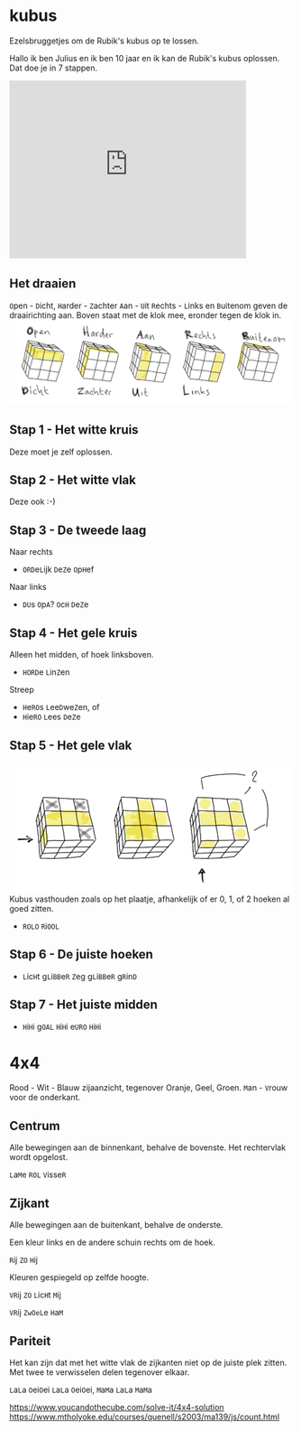 # kubus

Ezelsbruggetjes om de Rubik's kubus op te lossen.

Hallo ik ben Julius en ik ben 10 jaar en ik kan de Rubik's kubus oplossen. Dat doe je in 7 stappen.

<iframe width="420" height="315" src="http://www.youtube.com/embed/xBG-Y2lBTXY" frameborder="0" allowfullscreen></iframe>

## Het draaien
`O`pen - `D`icht, `H`arder - `Z`achter `A`an - `U`it `R`echts - `L`inks en `B`uitenom geven de draairichting aan. Boven staat met de klok mee, eronder tegen de klok in.  
![](0.mnemonics.png)

## Stap 1 - Het witte kruis

Deze moet je zelf oplossen.

## Stap 2 - Het witte vlak

Deze ook :-)

## Stap 3 - De tweede laag

Naar rechts
- `ORD`e`L`ijk `D`e`Z`e `O`p`H`ef

Naar links
- `DU`s `O`p`A`? `O`c`H` `D`e`Z`e

## Stap 4 - Het gele kruis

Alleen het midden, of hoek linksboven.

- `HORD`e `L`in`Z`en

Streep

- `H`e`RO`s `L`ee`D`we`Z`en, of
- `H`ie`RO` `L`ees `D`e`Z`e  

## Stap 5 - Het gele vlak

![](5.gelevlak.png)
Kubus vasthouden zoals op het plaatje, afhankelijk of er 0, 1, of 2 hoeken al goed zitten. 

- `ROLO` `R`i`OOL`

## Stap 6 - De juiste hoeken

- `L`ic`H`t g`L`i`BB`e`R` `Z`eg g`L`i`BB`e`R` g`R`in`D`

## Stap 7 - Het juiste midden

- `H`i`H`i g`OAL` `H`i`H`i e`URO` `H`i`H`i

# 4x4

Rood - Wit - Blauw zijaanzicht, tegenover Oranje, Geel, Groen.
`M`an - `V`rouw voor de onderkant.

## Centrum

Alle bewegingen aan de binnenkant, behalve de bovenste. Het rechtervlak wordt opgelost.

`L`a`M`e `ROL` `V`isse`R`

## Zijkant

Alle bewegingen aan de buitenkant, behalve de onderste.

Een kleur links en de andere schuin rechts om de hoek.

`R`ij `ZO` `H`ij

Kleuren gespiegeld op zelfde hoogte.

`VR`ij `ZO` `L`ic`H`t `M`ij

`VR`ij `ZwOeL`e `H`a`M`

## Pariteit

Het kan zijn dat met het witte vlak de zijkanten niet op de juiste plek zitten. Met twee te verwisselen delen tegenover elkaar.

`L`a`L`a `O`ei`O`ei `L`a`L`a `O`ei`O`ei, `M`a`M`a `L`a`L`a `M`a`M`a

https://www.youcandothecube.com/solve-it/4x4-solution
https://www.mtholyoke.edu/courses/quenell/s2003/ma139/js/count.html